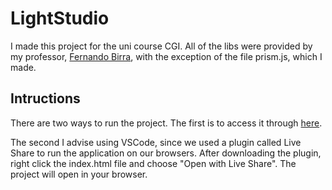 # LightStudio
I made this project for the uni course CGI. All of the libs were provided by my professor, [Fernando Birra](https://www.di.fct.unl.pt/pessoas/docentes/fernando-pedro-reino-da-silva-birra), with the exception of the file prism.js, which I made.

## Intructions
There are two ways to run the project.
The first is to access it through [here](https://the-kob.github.io/TankCGI/).

The second I advise using VSCode, since we used a plugin called Live Share to run the application on our browsers. After downloading the plugin, right click the index.html file and choose "Open with Live Share". The project will open in your browser.
